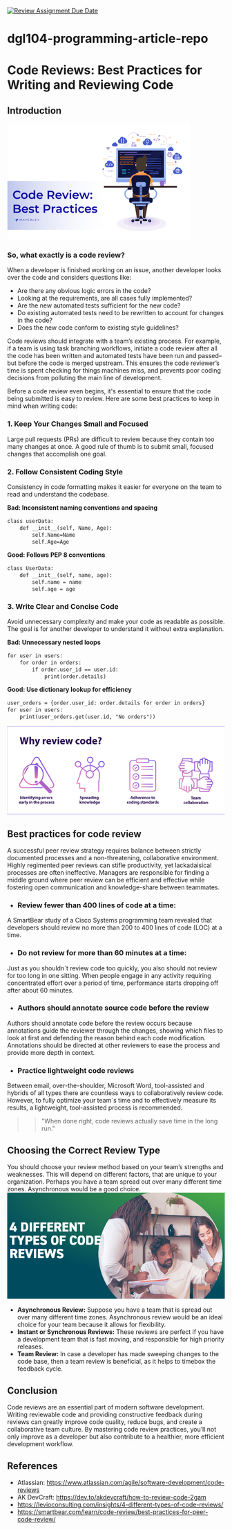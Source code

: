 [![Review Assignment Due Date](https://classroom.github.com/assets/deadline-readme-button-22041afd0340ce965d47ae6ef1cefeee28c7c493a6346c4f15d667ab976d596c.svg)](https://classroom.github.com/a/_Y4t8UXw)
# dgl104-programming-article-repo

# Code Reviews: Best Practices for Writing and Reviewing Code

## Introduction
![codereview](codereview.png)
### So, what exactly is a code review?
When a developer is finished working on an issue, another developer looks over the code and considers questions like:

- Are there any obvious logic errors in the code?
- Looking at the requirements, are all cases fully implemented?
- Are the new automated tests sufficient for the new code?
- Do existing automated tests need to be rewritten to account for changes in the code?
- Does the new code conform to existing style guidelines?

Code reviews should integrate with a team’s existing process. For example, if a team is using task branching workflows, initiate a code review after all the code has been written and automated tests have been run and passed–but before the code is merged upstream. This ensures the code reviewer’s time is spent checking for things machines miss, and prevents poor coding decisions from polluting the main line of development.

Before a code review even begins, it's essential to ensure that the code being submitted is easy to review. Here are some best practices to keep in mind when writing code:

### 1. Keep Your Changes Small and Focused

Large pull requests (PRs) are difficult to review because they contain too many changes at once. A good rule of thumb is to submit small, focused changes that accomplish one goal.

### 2. Follow Consistent Coding Style

Consistency in code formatting makes it easier for everyone on the team to read and understand the codebase.

**Bad: Inconsistent naming conventions and spacing**
```
class userData:
    def __init__(self, Name, Age):
        self.Name=Name
        self.Age=Age
```
**Good: Follows PEP 8 conventions**
```
class UserData:
    def __init__(self, name, age):
        self.name = name
        self.age = age
```
### 3. Write Clear and Concise Code

Avoid unnecessary complexity and make your code as readable as possible. The goal is for another developer to understand it without extra explanation.

**Bad: Unnecessary nested loops**
```
for user in users:
    for order in orders:
        if order.user_id == user.id:
            print(order.details)
```
**Good: Use dictionary lookup for efficiency**
```
user_orders = {order.user_id: order.details for order in orders}
for user in users:
    print(user_orders.get(user.id, "No orders"))
```
![why code review](code.png)
## Best practices for code review
A successful peer review strategy requires balance between strictly documented processes and a non-threatening, collaborative environment. Highly regimented peer reviews can stifle productivity, yet lackadaisical processes are often ineffective. Managers are responsible for finding a middle ground where peer review can be efficient and effective while fostering open communication and knowledge-share between teammates.

- ### Review fewer than 400 lines of code at a time:
A SmartBear study of a Cisco Systems programming team revealed that developers should review no more than 200 to 400 lines of code (LOC) at a time.

- ### Do not review for more than 60 minutes at a time:
Just as you shouldn´t review code too quickly, you also should not review for too long in one sitting. When people engage in any activity requiring concentrated effort over a period of time, performance starts dropping off after about 60 minutes.

- ### Authors should annotate source code before the review
Authors should annotate code before the review occurs because annotations guide the reviewer through the changes, showing which files to look at first and defending the reason behind each code modification. Annotations should be directed at other reviewers to ease the process and provide more depth in context.

- ### Practice lightweight code reviews
Between email, over-the-shoulder, Microsoft Word, tool-assisted and hybrids of all types there are countless ways to collaboratively review code. However, to fully optimize your team´s time and to effectively measure its results, a lightweight, tool-assisted process is recommended.

>> "When done right,
code reviews actually
save time in the long run."

## Choosing the Correct Review Type
You should choose your review method based on your team’s strengths and weaknesses. This will depend on different factors, that are unique to your organization. Perhaps you have a team spread out over many different time zones. Asynchronous would be a good choice.
![codereview](image.png)

- **Asynchronous Review:** Suppose you have a team that is spread out over many different time zones. Asynchronous review would be an ideal choice for your team because it allows for flexibility.
- **Instant or Synchronous Reviews:** These reviews are perfect if you have a development team that is fast moving, and responsible for high priority releases.
- **Team Review:** In case a developer has made sweeping changes to the code base, then a team review is beneficial, as it helps to timebox the feedback cycle.

## Conclusion

Code reviews are an essential part of modern software development. Writing reviewable code and providing constructive feedback during reviews can greatly improve code quality, reduce bugs, and create a collaborative team culture.
By mastering code review practices, you’ll not only improve as a developer but also contribute to a healthier, more efficient development workflow.

## References
- Atlassian: https://www.atlassian.com/agile/software-development/code-reviews
- AK DevCraft: https://dev.to/akdevcraft/how-to-review-code-2gam
- https://levioconsulting.com/insights/4-different-types-of-code-reviews/
- https://smartbear.com/learn/code-review/best-practices-for-peer-code-review/